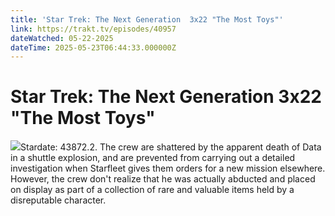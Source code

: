 ```yaml
---
title: 'Star Trek: The Next Generation  3x22 "The Most Toys"' 
link: https://trakt.tv/episodes/40957
dateWatched: 05-22-2025
dateTime: 2025-05-23T06:44:33.000000Z
---
```

# Star Trek: The Next Generation  3x22 "The Most Toys"

![](https://walter-r2.trakt.tv/images/episodes/000/040/957/screenshots/thumb/b3ac0848e2.jpg)Stardate: 43872.2. The crew are shattered by the apparent death of Data in a shuttle explosion, and are prevented from carrying out a detailed investigation when Starfleet gives them orders for a new mission elsewhere. However, the crew don't realize that he was actually abducted and placed on display as part of a collection of rare and valuable items held by a disreputable character.